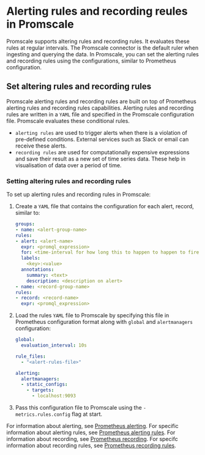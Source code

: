 # Alerting rules and recording reules in Promscale
Promscale supports altering rules and recording rules. It evaluates these rules
at regular intervals. The Promscale connector is the default ruler when
ingesting and querying the data. In Promscale, you can set the alerting rules
and recording rules using the configurations, similar to Prometheus
configuration.

<procedure>

## Set altering rules and recording rules

Promscale alerting rules and recording rules are built on top of Prometheus
alerting rules and recording rules capabilities. Alerting rules and recording
rules are written in a `YAML` file and specified in the Promscale configuration
file. Promscale evaluates these conditional rules.
* `alerting rules` are used to trigger alerts when there is a violation of
pre-defined conditions. External services such as Slack or email can receive
these alerts.
* `recording rules` are used for computationally expensive expressions and save
their result as a new set of time series data. These help in visualisation of
data over a period of time. 

### Setting altering rules and recording rules

To set up alerting rules and recording rules in Promscale:

1.  Create a `YAML` file that contains the configuration for each alert, record,
    similar to:
    ```yaml
    groups:
    - name: <alert-group-name>
    rules:
    - alert: <alert-name>
      expr: <promql_expression>
      for: <time-interval for how long this to happen to happen to fire an alert>
      labels:
        <key>:<value>
      annotations:
        summary: <text>
        description: <description on alert>
    - name: <record-group-name>
    rules:
    - record: <record-name>
      expr: <promql_expression>
    ```
1.  Load the rules `YAML` file to Promscale by specifying this file in
    Prometheus configuration format along with `global` and `alertmanagers`
    configuration:
    ```yaml
    global:
      evaluation_interval: 10s

    rule_files:
      - "<alert-rules-file>"

    alerting:
      alertmanagers:
      - static_configs:
        - targets:
          - localhost:9093
     ```
1.  Pass this configuration file to Promscale using the `-metrics.rules.config`
    flag at start.

</procedure>

For information about alerting, see [Prometheus alerting][prometheus-alerting].
For specific information about alerting rules, see [Prometheus alerting
rules][prometheus-alert-rules]. For information about recording,
see [Prometheus recording][prometheus-recording]. For specifc information about
recording rules, see [Prometheus recording rules][prometheus-recording-rules].

[prometheus-alerting]: https://prometheus.io/docs/alerting/latest/overview/
[prometheus-alert-rules]:
    https://prometheus.io/docs/prometheus/latest/configuration/alerting_rules/
[prometheus-recording]: https://prometheus.io/docs/practices/rules/
[prometheus-recording-rules]:
    https://prometheus.io/docs/prometheus/latest/configuration/recording_rules/